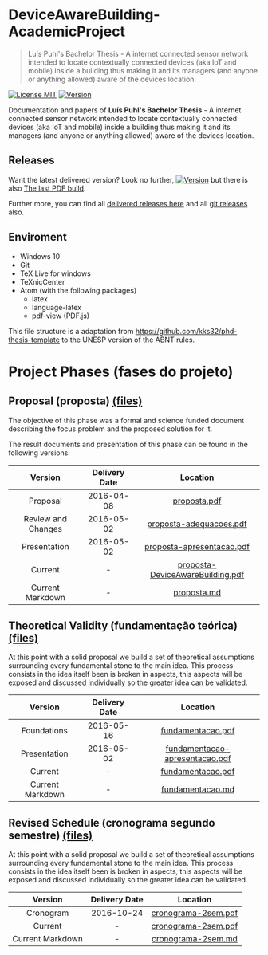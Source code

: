# DeviceAwareBuilding-AcademicProject

> Luís Puhl's Bachelor Thesis - A internet connected sensor network intended to
locate contextually connected devices (aka IoT and mobile) inside a building
thus making it and its managers (and anyone or anything allowed) aware of the
devices location.

[![License MIT](http://img.shields.io/badge/license-MIT-brightgreen.svg)](license.md)
[![Version](http://img.shields.io/badge/version-0.3.4-brightgreen.svg)](https://github.com/luis-puhl/DeviceAwareBuilding-AcademicProject/releases/latest)

Documentation and papers of **Luís Puhl's Bachelor Thesis** - A internet
connected sensor network intended to locate contextually connected devices (aka
IoT and mobile) inside a building thus making it and its managers (and anyone or
anything allowed) aware of the devices location.

## Releases

Want the latest delivered version? Look no further,
[![Version](http://img.shields.io/badge/version-0.3.4-brightgreen.svg)](https://github.com/luis-puhl/DeviceAwareBuilding-AcademicProject/releases/latest)
but there is also [The last PDF build](monografia-DAB.pdf).

Further more, you can find all [delivered releases
here](https://github.com/luis-puhl/DeviceAwareBuilding-AcademicProject/tree/master/releases/)
and all [git
releases](https://github.com/luis-puhl/DeviceAwareBuilding-AcademicProject/releases)
also.

## Enviroment

 - Windows 10
 - Git
 - TeX Live for windows
 - TeXnicCenter
 - Atom (with the following packages)
	- latex
	- language-latex
	- pdf-view (PDF.js)

This file structure is a adaptation from
https://github.com/kks32/phd-thesis-template to the UNESP version of the ABNT
rules.

# Project Phases (fases do projeto)

## Proposal (proposta) [(files)](releases/v0.1-proposta)

The objective of this phase was a formal and science funded document describing
the focus problem and the proposed solution for it.

The result documents and presentation of this phase can be found in the following versions:

| Version | Delivery Date | Location |
|:--:|:------:|:--:|
| Proposal | 2016-04-08 | [proposta.pdf](releases/v0.1-proposta/proposta.pdf) |
| Review and Changes  | 2016-05-02 | [proposta-adequacoes.pdf](releases/v0.1-proposta/proposta-adequacoes.pdf) |
| Presentation  | 2016-05-02 | [proposta-apresentacao.pdf](releases/v0.1-proposta/proposta-apresentacao.pdf) |
| Current | - | [proposta-DeviceAwareBuilding.pdf](releases/v0.1-proposta/proposta.pdf) |
| Current Markdown | - | [proposta.md](releases/v0.1-proposta/proposta.md) |


## Theoretical Validity (fundamentação teórica) [(files)](releases/v0.2-fundamentacao-teorica)

At this point with a solid proposal we build a set of theoretical assumptions
surrounding every fundamental stone to the main idea. This process consists in
the idea itself been is broken in aspects, this aspects will be exposed and
discussed individually so the greater idea can be validated.

| Version | Delivery Date | Location |
|:--:|:------:|:--:|
| Foundations | 2016-05-16 | [fundamentacao.pdf](releases/v0.2-fundamentacao-teorica/fundamentacao.pdf) |
| Presentation  | 2016-05-02 | [fundamentacao-apresentacao.pdf](releases/v0.2-fundamentacao-teorica/fundamentacao-apresentacao.pdf) |
| Current | - | [fundamentacao.pdf](releases/v0.2-fundamentacao-teorica/fundamentacao.pdf) |
| Current Markdown | - | [fundamentacao.md](releases/v0.2-fundamentacao-teorica/fundamentacao.md) |

## Revised Schedule (cronograma segundo semestre) [(files)](releases/v0.3-cronograma-2sem)

At this point with a solid proposal we build a set of theoretical assumptions
surrounding every fundamental stone to the main idea. This process consists in
the idea itself been is broken in aspects, this aspects will be exposed and
discussed individually so the greater idea can be validated.

| Version | Delivery Date | Location |
|:--:|:------:|:--:|
| Cronogram | 2016-10-24 | [cronograma-2sem.pdf](releases/v0.3-cronograma-2sem/cronograma-2sem.pdf) |
| Current | - | [cronograma-2sem.pdf](releases/v0.3-cronograma-2sem/cronograma-2sem.pdf) |
| Current Markdown | - | [cronograma-2sem.md](releases/v0.3-cronograma-2sem/cronograma-2sem.md) |
